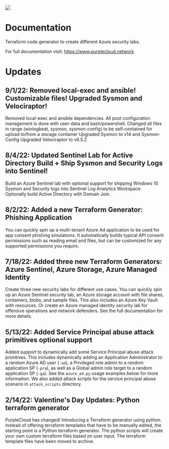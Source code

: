 ![](https://badgen.net/badge/icon/azure?icon=azure&label=platform)

# Documentation
Terraform code generator to create different Azure security labs.

For full documentation visit:  https://www.purplecloud.network

# Updates

## 9/1/22:  Removed local-exec and ansible! Customizable files!  Upgraded Sysmon and Velociraptor!
Removed local-exec and ansible dependencies.  All post configuration management is done with user-data and bash/powershell.
Changed all files in range (winlogbeat, sysmon, sysmon-config) to be self-contained for upload to/from a storage container
Upgraded Sysmon to v14 and Sysmon-Config
Upgraded Velociraptor to v6.5.2

## 8/4/22:  Updated Sentinel Lab for Active Directory Build + Ship Sysmon and Security Logs into Sentinel! 
Build an Azure Sentinel lab with optional support for shipping Windows 10 Sysmon and Security logs into Sentinel Log Analytics Workspace.  Optionally build Active Directory with Domain Join.

## 8/2/22:  Added a new Terraform Generator:  Phishing Application
You can quickly spin up a multi-tenant Azure Ad application to be used for app consent phishing simulations.  It automatically builds typical API consent permissions such as reading email and files, but can be customized for any supported permissions you require.

## 7/18/22:  Added three new Terraform Generators:  Azure Sentinel, Azure Storage, Azure Managed Identity
Create three new security labs for different use cases.  You can quickly spin up an Azure Sentinel security lab, an Azure storage account with file shares, containers, blobs, and sample files.  This also includes an Azure Key Vault with resources.  Or create an Azure managed identity security lab for offensive operations and network defenders.  See the full documentation for more details.

## 5/13/22:  Added Service Principal abuse attack primitives optional support
Added support to dynamically add some Service Principal abuse attack primitives.  This includes dynamically adding an Application Administrator to a random Azure AD user (```-aa```), a Privileged role admin to a random application SP (```-pra```), as well as a Global admin role target to a random application SP (```-ga```).  See the ```azure_ad.py``` usage examples below for more information.  We also added attack scripts for the service principal abuse scenario in ```attack_scripts``` directory.

## 2/14/22:  Valentine's Day Updates:  Python terraform generator
PurpleCloud has changed!  Introducing a Terraform generator using python.  Instead of offering terraform templates that have to be manually edited, the starting point is a Python terraform generator.  The python scripts will create your own custom terraform files based on user input.  The terraform template files have been moved to archive.

